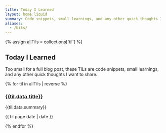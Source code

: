 ```yaml
---
title: Today I Learned
layout: home.liquid
summary: Code snippets, small learnings, and any other quick thoughts I want to share.
aliases:
  - /bits/
---
```


{% assign allTils = collections['til'] %}

## Today I Learned

Too small for a full blog post, these TILs are code snippets, small learnings, and any other quick thoughts I want to share.

{% for til in allTils | reverse %}

### [{{til.data.title}}]({{til.page.url}})

{{til.data.summary}}

{{ til.page.date | date }}

{% endfor %}
